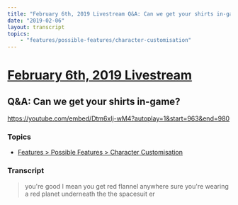 ```yaml
---
title: "February 6th, 2019 Livestream Q&A: Can we get your shirts in-game?"
date: "2019-02-06"
layout: transcript
topics:
    - "features/possible-features/character-customisation"
---
```

# [February 6th, 2019 Livestream](../2019-02-06.md)
## Q&A: Can we get your shirts in-game?
https://youtube.com/embed/Dtm6xIj-wM4?autoplay=1&start=963&end=980

### Topics
* [Features > Possible Features > Character Customisation](../topics/features/possible-features/character-customisation.md)

### Transcript

> you're good I mean you get red flannel anywhere sure you're wearing a red planet underneath the the spacesuit er
